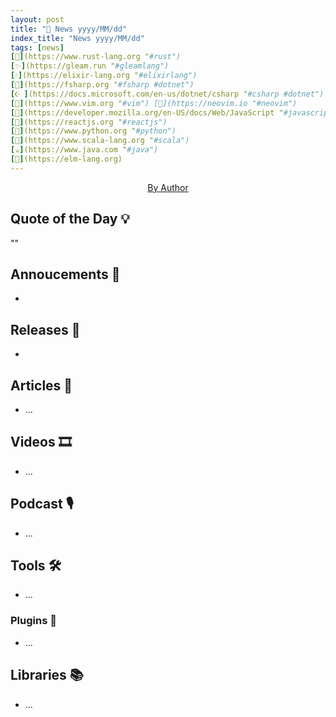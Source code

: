```yaml
---
layout: post
title: "📜 News yyyy/MM/dd"
index_title: "News yyyy/MM/dd"
tags: [news]
[🦀](https://www.rust-lang.org "#rust")
[✨](https://gleam.run "#gleamlang")
[💧](https://elixir-lang.org "#elixirlang")
[🔷](https://fsharp.org "#fsharp #dotnet")
[☪️ ](https://docs.microsoft.com/en-us/dotnet/csharp "#csharp #dotnet")
[🍃](https://www.vim.org "#vim") [🍃](https://neovim.io "#neovim")
[🔶](https://developer.mozilla.org/en-US/docs/Web/JavaScript "#javascript")
[🔶](https://reactjs.org "#reactjs")
[🐍](https://www.python.org "#python")
[💈](https://www.scala-lang.org "#scala")
[☕️](https://www.java.com "#java")
[🔰](https://elm-lang.org)
---
```


<a href="">
  <img src=""
     alt=""
     class="image">
</a>

<div style="text-align:center">
   <a href="">By Author</a>
</div>

## Quote of the Day 💡

""

[]()

## Annoucements 🥁

- []()

## Releases 🥳

- []() []()

## Articles 📜

- ...

## Videos 🎞

- ...

## Podcast 🎙

- ...

## Tools 🛠

- ...

### Plugins 🔌

- ...

## Libraries 📚

- ...

